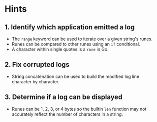 # Hints

## 1. Identify which application emitted a log

- The `range` keyword can be used to iterate over a given string's runes.
- Runes can be compared to other runes using an `if` conditional.
- A character within single quotes is a `rune` in Go.

## 2. Fix corrupted logs

- String concatenation can be used to build the modified log line character by character.

## 3. Determine if a log can be displayed

- Runes can be 1, 2, 3, or 4 bytes so the builtin `len` function may not accurately reflect the number of characters in a string.